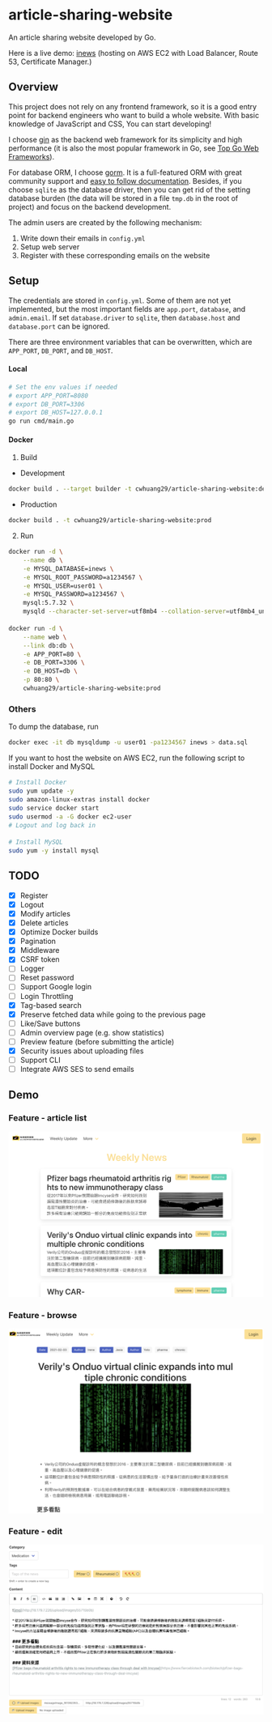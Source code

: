 # article-sharing-website
An article sharing website developed by Go.

Here is a live demo: [inews](https://www.inewsforpharm.com/) (hosting on AWS EC2 with Load Balancer, Route 53, Certificate Manager.)

## Overview
This project does not rely on any frontend framework, so it is a good entry point for backend engineers who want to build a whole website. With basic knowledge of JavaScript and CSS, You can start developing!

I choose [gin](https://github.com/gin-gonic/gin) as the backend web framework for its simplicity and high performance (it is also the most popular framework in Go, see [Top Go Web Frameworks](https://github.com/mingrammer/go-web-framework-stars)).

For database ORM, I choose [gorm](https://github.com/go-gorm/gorm). It is a full-featured ORM with great community support and [easy to follow documentation](https://gorm.io/docs/).
Besides, if you choose `sqlite` as the database driver, then you can get rid of the setting database burden (the data will be stored in a file `tmp.db` in the root of project) and focus on the backend development.

The admin users are created by the following mechanism:
1. Write down their emails in `config.yml`
2. Setup web server
3. Register with these corresponding emails on the website

## Setup
The credentials are stored in `config.yml`. Some of them are not yet implemented, but the most important fields are `app.port`, `database`, and `admin.email`.  If set `database.driver` to `sqlite`, then `database.host` and `database.port` can be ignored.

There are three environment variables that can be overwritten, which are `APP_PORT`, `DB_PORT`, and `DB_HOST`.

#### Local
```bash
# Set the env values if needed
# export APP_PORT=8080
# export DB_PORT=3306
# export DB_HOST=127.0.0.1
go run cmd/main.go
```

#### Docker
1. Build
* Development
```bash
docker build . --target builder -t cwhuang29/article-sharing-website:dev
```
* Production
```bash
docker build . -t cwhuang29/article-sharing-website:prod
```
2. Run
```bash
docker run -d \
    --name db \
    -e MYSQL_DATABASE=inews \
    -e MYSQL_ROOT_PASSWORD=a1234567 \
    -e MYSQL_USER=user01 \
    -e MYSQL_PASSWORD=a1234567 \
    mysql:5.7.32 \
    mysqld --character-set-server=utf8mb4 --collation-server=utf8mb4_unicode_ci

docker run -d \
    --name web \
    --link db:db \
    -e APP_PORT=80 \
    -e DB_PORT=3306 \
    -e DB_HOST=db \
    -p 80:80 \
    cwhuang29/article-sharing-website:prod
```

### Others
To dump the database, run
```bash
docker exec -it db mysqldump -u user01 -pa1234567 inews > data.sql
```

If you want to host the website on AWS EC2, run the following script to install Docker and MySQL
```bash
# Install Docker
sudo yum update -y
sudo amazon-linux-extras install docker
sudo service docker start
sudo usermod -a -G docker ec2-user
# Logout and log back in

# Install MySQL
sudo yum -y install mysql
```

## TODO
- [x]  Register
- [x]  Logout
- [x]  Modify articles
- [x]  Delete articles
- [x]  Optimize Docker builds
- [x]  Pagination
- [x]  Middleware
- [x]  CSRF token
- [ ]  Logger
- [ ]  Reset password
- [ ]  Support Google login
- [ ]  Login Throttling
- [x]  Tag-based search
- [x]  Preserve fetched data while going to the previous page
- [ ]  Like/Save buttons
- [ ]  Admin overview page (e.g. show statistics)
- [ ]  Preview feature (before submitting the article)
- [x]  Security issues about uploading files
- [ ]  Support CLI
- [ ]  Integrate AWS SES to send emails

## Demo
### Feature - article list
![Articles List](demo/articles-list.png)
### Feature - browse
![Browse](demo/browse.png)
### Feature - edit
![Edit](demo/edit.png)
